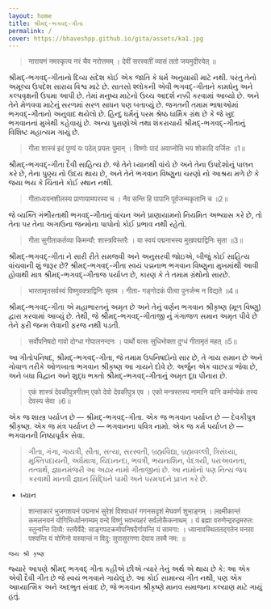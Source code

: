 ```yaml
---
layout: home
title: શ્રીમદ્-ભગવદ્-ગીતા
permalink: /
cover: https://bhaveshpp.github.io/gita/assets/ka1.jpg
---
```


> नारायणं नमस्कृत्य नरं चैव नरोत्तमम् ।
> देवीं सरस्वतीं व्यासं ततो जयमुदीरयेत् ॥

શ્રીમદ્-ભગવદ્-ગીતાનો દિવ્ય સંદેશ કોઈ એક જાતિ કે ધર્મ અનુયાયી માટે નથી. પરંતુ તેનો અમૂલ્ય ઉપદેશ સારાય વિશ્વ માટે છે. સાતસો શ્લોકની એવી ભગવદ્-ગીતાને કામધેનુ અને કલ્પવૃક્ષની ઉપમા આપી છે. તેમાં મનુષ્ય માટેનો ઉચ્ચ આદર્શ નક્કી કરવામાં આવ્યો છે. અને તેને મેળવવા માટેનું સરળમાં સરળ સાધન પણ બતાવ્યું છે. જગતની તમામ ભાષાઓમાં ભગવદ્-ગીતાનો અનુવાદ થયેલો છે. હિન્દુ ધર્મનું પરમ શ્રેષ્ઠ ધાર્મિક ગ્રંથ છે કે જે ખુદ ભગવાનનાં મુખેથી કહેવાયું છે. અન્ય પુરાણોએ તથા શંકરાચાર્યે શ્રીમદ્-ભગવદ્-ગીતાનું વિશિષ્ટ મહાત્યમ ગાયું છે.

> गीता शास्त्रं इदं पुण्यं यः पठेत् प्रयतः पुमान् ।
> विष्णोः पादं अवाप्नोति भय शोकादि वर्जितः ॥1॥

શ્રીમદ્-ભગવદ્-ગીતા દૈવી સાહિત્ય છે. જે તેને ધ્યાનથી વાંચે છે અને તેના ઉપદેશોનું પાલન કરે છે, તેના પુણ્ય નો ઉદય થાય છે, અને તેને ભગવાન વિષ્ણુના ચરણો નો આશ્રય મળે છે કે જયા ભય કે ચિંતાને કોઈ સ્થાન નથી.

> गीताध्ययनशीलस्य प्राणायामपरस्य च ।
> नैव सन्ति हि पापानि पूर्वजन्मकृतानि च ॥2॥

જે વ્યક્તિ ગંભીરતાથી ભગવદ્-ગીતાનું વાંચન અને પ્રાણાયામનો નિયમિત અભ્યાસ કરે છે, તો તેના પર તેના અગાઉના જન્મોના પાપોનો કોઈ પ્રભાવ નથી રહેતો.

> गीता सुगीताकर्तव्या किमन्यौ: शास्त्रविस्तरैः ।
> या स्वयं पद्मनाभस्य मुखपद्माद्विनिः सृता ॥3॥

શ્રીમદ્-ભગવદ્-ગીતા ને સારી રીતે સમજવી અને અનુસરવી જોઇએ, બીજું કોઈ સાહિત્ય વાંચવાની શું જરૂર છે? શ્રીમદ્-ભગવદ્-ગીતા સ્વયં પદ્મનાભ ભગવાન વિષ્ણુના મુખમાંથી આવી હોવાથી માત્ર શ્રીમદ્-ભગવદ્-ગીતાજ પર્યાપ્ત છે, કારણ કે તે તમામ ગ્રંથોનો સારછે.

> भारतामृतसर्वस्वं विष्णुवक्त्राद्विनिः सृतम ।
> गीता- गङ्गोदकं पीत्वा पुनर्जन्म न विद्यते ॥4॥

શ્રીમદ્-ભગવદ્-ગીતા એ મહાભારતનું અમૃત છે અને તેનું વર્ણન ભગવાન શ્રીકૃષ્ણ (મૂળ વિષ્ણુ) દ્વારા કરવામાં આવ્યું છે. તેથી, જે શ્રીમદ્-ભગવદ્-ગીતાજી નું ગંગાજળ સમાન અમૃત પીવે છે તેને ફરી જન્મ લેવાની ફરજ નથી પડતી.

> सर्वोपनिषदो गावो दोग्धा गोपालनन्दनः ।
> पार्थो वत्सः सुधिभोक्ता दुग्धं गीतामृतं महत् ॥5॥

આ ગીતોપનિષદ, શ્રીમદ્-ભગવદ્-ગીતા, જે તમામ ઉપનિષદોનો સાર છે, તે ગાય સમાન છે અને ગોવાળ તરીકે ઓળખાતા ભગવાન શ્રીકૃષ્ણ આ ગાયને દોવે છે. અર્જુન એક વાછરડા જેવા છે, અને બધા વિદ્વાન અને શુદ્ધ ભક્તો શ્રીમદ્-ભગવદ્-ગીતાનું અમૃત દૂધ પીનારા છે.

> एकं शास्त्रं देवकीपुत्रगीतम् एको देवो देवकीपुत्र एव ।
> एको मन्त्रस्तस्य नामानि यानि कर्माप्येकं तस्य देवस्य सेवा ॥6॥

એક જ શાસ્ત્ર પર્યાપ્ત છે — શ્રીમદ્-ભગવદ્-ગીતા.
એક જ ભગવાન પર્યાપ્ત છે — દેવકીપુત્ર શ્રીકૃષ્ણ.
એક જ મંત્ર પર્યાપ્ત છે — ભગવાનના પવિત્ર નામો.
એક જ કર્મ પર્યાપ્ત છે — ભગવાનની નિષ્ઠાપૂર્વક સેવા.

> ગીતા, ગંગા, ગાયત્રી, સીતા, સત્યા, સરસ્વતી, બ્રહ્મવિદ્યા, બ્રહ્મવલ્લી, ત્રિસંધ્યા, મુક્તિપદાયની, અર્ધમાત્રા, ચિદાનન્દા, ભવત્રી, ભયનાશિન, વેદત્રયી, પરાઅવનતા, તત્વાર્થ, જ્ઞાાનમંજરી આ અઢાર નામો ગીતાજીનાં છે. આ નામોનો પણ નિત્ય જપ કરવાથી માનવી જ્ઞાાન સિદ્ધિને પામી અને પરમપદને પ્રાપ્ત કરે છે.

* ધ્યાન

> शान्ताकारं भुजगशयनं पद्मनाभं सुरेशं विश्वाधारं गगनसदृशं मेघवर्ण शुभाङ्गम् ।
> लक्ष्मीकान्तं कमलनयनं योगिभिर्ध्यानगम्यम् वन्दे विष्णुं भवभयहरं सर्वलोकैकनाथम् ।
> यं ब्रह्मा वरुणेन्द्ररुद्रमरुत: स्तुन्वन्ति दिव्यै: स्तवैर्वेदै: साङ्गपदक्रमोपनिषदैर्गायन्ति यं सामगा: ।
> ध्यानावस्थिततद्गतेन मनसा पश्यन्ति यं योगिनो यस्यान्तं न विदु: सुरासुरगणा देवाय तस्मै नम: ॥

`જય શ્રી કૃષ્ણ`

જ્યારે આપણે શ્રીમદ્ ભગવદ્ ગીતા કહીએ છીએ ત્યારે તેનું અર્થ એ થાય છે કે:
આ એક એવી દૈવી ગીત છે જે સ્વયં ભગવાને ગાયેલું છે.
આ કોઈ સામાન્ય ગીત નથી, પણ એક આધ્યાત્મિક અને અદભુત સંવાદ છે,
જે ભગવાન શ્રીકૃષ્ણે માનવ સમાજના કલ્યાણ માટે ગાયું હતું.